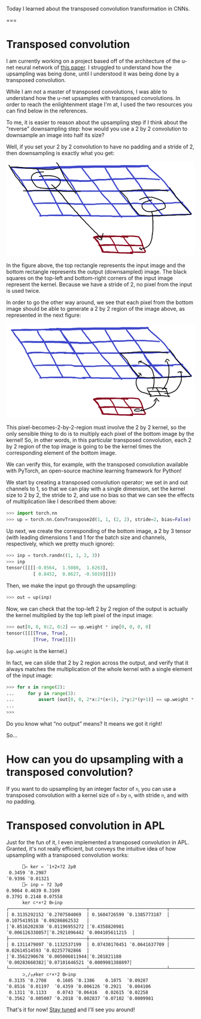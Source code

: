 Today I learned about the transposed convolution transformation in CNNs.

===


# Transposed convolution

I am currently working on a project based off of the architecture of the u-net neural network of [this paper][unet-paper].
I struggled to understand how the upsampling was being done,
until I understood it was being done by a transposed convolution.

While I am not a master of transposed convolutions,
I was able to understand how the u-net upsamples with transposed convolutions.
In order to reach the enlightenment stage I'm at,
I used the two resources you can find below in the references.

To me,
it is easier to reason about the upsampling step if I think about the “reverse” downsampling step:
how would you use a 2 by 2 convolution to downsample an image into half its size?

Well, if you set your 2 by 2 convolution to have no padding and a stride of 2,
then downsampling is exactly what you get:

![Paint diagram representing a 2x2 kernel acting on a 4x6 image producing a 2x3 downsample.](thumbnail.png "Representation of a 2x2 kernel acting on a 4x6 image producing a 2x3 downsample.")

In the figure above, the top rectangle represents the input image and the bottom rectangle represents the output (downsampled) image.
The black squares on the top-left and bottom-right corners of the input image represent the kernel.
Because we have a stride of 2, no pixel from the input is used twice.

In order to go the other way around,
we see that each pixel from the bottom image should be able to generate a 2 by 2 region of the image above,
as represented in the next figure:

![Paint diagram representing the transposed convolution.](_transposed.png "Each pixel of the bottom image generates 4 of the top image.")

This pixel-becomes-2-by-2-region must involve the 2 by 2 kernel,
so the only sensible thing to do is to multiply each pixel of the bottom image by the kernel!
So, in other words, in this particular transposed convolution,
each 2 by 2 region of the top image is going to be the kernel times the corresponding element of the bottom image.

We can verify this, for example,
with the transposed convolution available with PyTorch,
an open-source machine learning framework for Python!

We start by creating a transposed convolution operator;
we set in and out channels to 1,
so that we can play with a single dimension,
set the kernel size to 2 by 2,
the stride to 2,
and use no bias so that we can see the effects of multiplication
like I described them above:

```py
>>> import torch.nn
>>> up = torch.nn.ConvTranspose2d(1, 1, (2, 2), stride=2, bias=False)
```

Up next, we create the corresponding of the bottom image,
a 2 by 3 tensor
(with leading dimensions 1 and 1 for the batch size and channels,
respectively, which we pretty much ignore):

```py
>>> inp = torch.randn((1, 1, 2, 3))
>>> inp
tensor([[[[-0.0564,  1.5080,  1.6263],
          [ 0.8452,  0.8627, -0.5019]]]])
```

Then, we make the input go through the upsampling:

```py
>>> out = up(inp)
```

Now, we can check that the top-left 2 by 2 region of the output is actually the kernel multiplied by the top left pixel of the input image:

```py
>>> out[0, 0, 0:2, 0:2] == up.weight * inp[0, 0, 0, 0]
tensor([[[[True, True],
          [True, True]]]])
```

(`up.weight` is the kernel.)

In fact, we can slide that 2 by 2 region across the output,
and verify that it always matches the multiplication of the whole kernel with a single element of the input image:

```py
>>> for x in range(2):
...     for y in range(3):
...         assert (out[0, 0, 2*x:2*(x+1), 2*y:2*(y+1)] == up.weight * inp[0, 0, x, y]).all()
...
>>>
```

Do you know what “no output” means?
It means we got it right!

So...


# How can you do upsampling with a transposed convolution?

If you want to do upsampling by an integer factor of `n`,
you can use a transposed convolution with a kernel size of `n` by `n`,
with stride `n`, and with no padding.


# Transposed convolution in APL

Just for the fun of it,
I even implemented a transposed convolution in APL.
Granted, it's not really efficient,
but conveys the intuitive idea of how upsampling with a transposed convolution works:

```APL
      ⎕← ker ← ¯1+2×?2 2⍴0   
 0.3459 ¯0.2987 
¯0.9396 ¯0.01321
      ⎕← inp ← ?2 3⍴0        
0.9064 0.4639 0.3109 
0.3791 0.2148 0.07558
      ker ⊂⍤×⍤2 0⊢inp         
┌─────────────────────────────┬─────────────────────────────┬───────────────────────────────┐
│ 0.3135292152 ¯0.2707504069  │ 0.1604726599 ¯0.1385773187  │ 0.1075419518 ¯0.09286862532   │
│¯0.8516202838 ¯0.01196955272 │¯0.4358820981 ¯0.006126338057│¯0.2921096442 ¯0.004105611215  │
├─────────────────────────────┼─────────────────────────────┼───────────────────────────────┤
│ 0.1311479097 ¯0.1132537199  │ 0.07430170451 ¯0.0641637709 │ 0.02614514593 ¯0.02257782866  │
│¯0.3562290678 ¯0.005006811944│¯0.201821188   ¯0.00283660382│¯0.07101646521 ¯0.0009981388897│
└─────────────────────────────┴─────────────────────────────┴───────────────────────────────┘
      ⊃,/⍪⌿ker ⊂⍤×⍤2 0⊢inp      
 0.3135 ¯0.2708    0.1605 ¯0.1386    0.1075  ¯0.09287  
¯0.8516 ¯0.01197  ¯0.4359 ¯0.006126 ¯0.2921  ¯0.004106 
 0.1311 ¯0.1133    0.0743 ¯0.06416   0.02615 ¯0.02258  
¯0.3562 ¯0.005007 ¯0.2018 ¯0.002837 ¯0.07102 ¯0.0009981
```

That's it for now! [Stay tuned][subscribe] and I'll see you around!

[subscribe]: /subscribe

[unet-paper]: https://arxiv.org/abs/1505.04597
